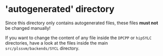 # 'autogenerated' directory

Since this directory only contains autogenerated files, these files **must not** be changed manually!

If you want to change the content of any file inside the `DPCPP` or `hipSYLC` directories, have a look at the
files inside the main `src/plssvm/backends/SYCL` directory.